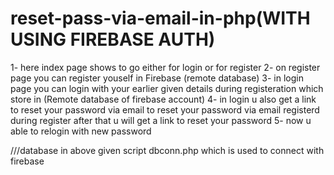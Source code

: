 # reset-pass-via-email-in-php(WITH USING FIREBASE AUTH)

1- here index page shows to go either for login or for register
2- on register page you can register youself in Firebase (remote database)
3- in login page you can login with your earlier given details during registeration which store in (Remote database of firebase account)
4- in login u also get a link to reset your password via email to reset your password via 
   email registerd during register after that u will get a link to reset your password
5- now u able to relogin with new password   



///database 
in above given script dbconn.php which is used to connect with firebase 
